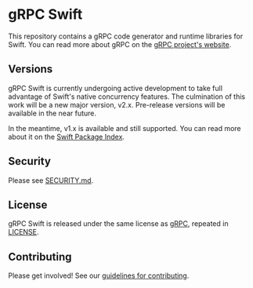 # gRPC Swift

This repository contains a gRPC code generator and runtime libraries for Swift.
You can read more about gRPC on the [gRPC project's website][grpcio].

## Versions

gRPC Swift is currently undergoing active development to take full advantage of
Swift's native concurrency features. The culmination of this work will be a new
major version, v2.x. Pre-release versions will be available in the near future.

In the meantime, v1.x is available and still supported. You can read more about
it on the [Swift Package Index][spi-grpc-swift-main].

## Security

Please see [SECURITY.md](SECURITY.md).

## License

gRPC Swift is released under the same license as [gRPC][gh-grpc], repeated in
[LICENSE](LICENSE).

## Contributing

Please get involved! See our [guidelines for contributing](CONTRIBUTING.md).

[gh-grpc]: https://github.com/grpc/grpc
[grpcio]: https://grpc.io
[spi-grpc-swift-main]: https://swiftpackageindex.com/grpc/grpc-swift/main/documentation/grpccore
